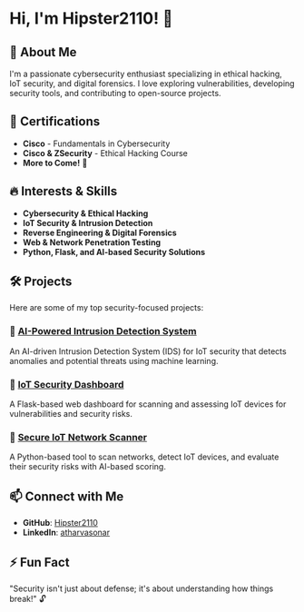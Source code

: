 # Hi, I'm Hipster2110! 👋

## 🚀 About Me
I'm a passionate cybersecurity enthusiast specializing in ethical hacking, IoT security, and digital forensics. I love exploring vulnerabilities, developing security tools, and contributing to open-source projects.

## 🔐 Certifications
- **Cisco** - Fundamentals in Cybersecurity
- **Cisco & ZSecurity** - Ethical Hacking Course
- **More to Come!** 🚀

## 🔥 Interests & Skills
- **Cybersecurity & Ethical Hacking**
- **IoT Security & Intrusion Detection**
- **Reverse Engineering & Digital Forensics**
- **Web & Network Penetration Testing**
- **Python, Flask, and AI-based Security Solutions**

## 🛠️ Projects
Here are some of my top security-focused projects:

### 🔹 [AI-Powered Intrusion Detection System](https://github.com/Hipster2110/AI-PoweredIntrusionDetectionSystem-IDS-forIoTSecurity)
An AI-driven Intrusion Detection System (IDS) for IoT security that detects anomalies and potential threats using machine learning.

### 🔹 [IoT Security Dashboard](https://github.com/Hipster2110/iot_security_dashboard)
A Flask-based web dashboard for scanning and assessing IoT devices for vulnerabilities and security risks.

### 🔹 [Secure IoT Network Scanner](https://github.com/Hipster2110/Scan-SecureIoTDevicesNetwork)
A Python-based tool to scan networks, detect IoT devices, and evaluate their security risks with AI-based scoring.

## 📫 Connect with Me
- **GitHub**: [Hipster2110](https://github.com/Hipster2110)
- **LinkedIn**: [atharvasonar]([www.linkedin.com/in/atharvasonar)

## ⚡ Fun Fact
"Security isn't just about defense; it's about understanding how things break!" 🔓


